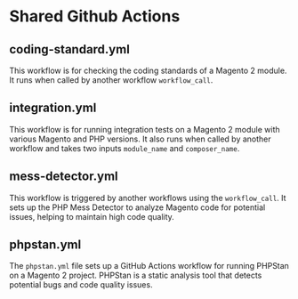# Shared Github Actions

## coding-standard.yml
This workflow is for checking the coding standards of a Magento 2 module. It runs when called by another workflow `workflow_call`.

## integration.yml
This workflow is for running integration tests on a Magento 2 module with various Magento and PHP versions.
It also runs when called by another workflow and takes two inputs `module_name` and `composer_name`.

## mess-detector.yml
This workflow is triggered by another workflows using the `workflow_call`.
It sets up the PHP Mess Detector to analyze Magento code for potential issues, helping to maintain high code quality.

## phpstan.yml
The `phpstan.yml` file sets up a GitHub Actions workflow for running PHPStan on a Magento 2 project.
PHPStan is a static analysis tool that detects potential bugs and code quality issues.